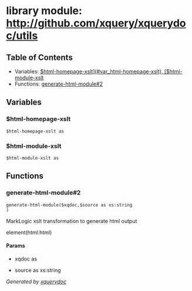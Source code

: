 # library module: http://github.com/xquery/xquerydoc/utils


## Table of Contents

* Variables: [$html-homepage-xslt](#var_html-homepage-xslt), [$html-module-xslt](#var_html-module-xslt)
* Functions: [generate-html-module\#2](#func_generate-html-module_2)


## Variables

### <a name="var_html-homepage-xslt"/> $html-homepage-xslt
```xquery
$html-homepage-xslt as 
```

### <a name="var_html-module-xslt"/> $html-module-xslt
```xquery
$html-module-xslt as 
```



## Functions

### <a name="func_generate-html-module_2"/> generate-html-module\#2
```xquery
generate-html-module($xqdoc,$source as xs:string
)
```
 MarkLogic xslt transformation to generate html output   

 element(html:html) 
#### Params

* xqdoc as 

* source as  xs:string






*Generated by [xquerydoc](https://github.com/xquery/xquerydoc)*

